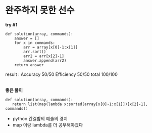 # 완주하지 못한 선수

<b>try #1</b>
```
def solution(array, commands):
    answer = []
    for x in commands:
        arr = array[x[0]-1:x[1]]
        arr.sort()
        arr2 = arr[x[2]-1]
        answer.append(arr2)
    return answer
```

result : Accuracy 50/50 Efficiency 50/50 total 100/100
<br><br>

 <b>좋은 풀이</b>
 ```
def solution(array, commands):
    return list(map(lambda x:sorted(array[x[0]-1:x[1]])[x[2]-1], commands))
 ```
 - python 간결함의 예술의 경지
 - map 이랑 lambda를 더 공부해야겠다
